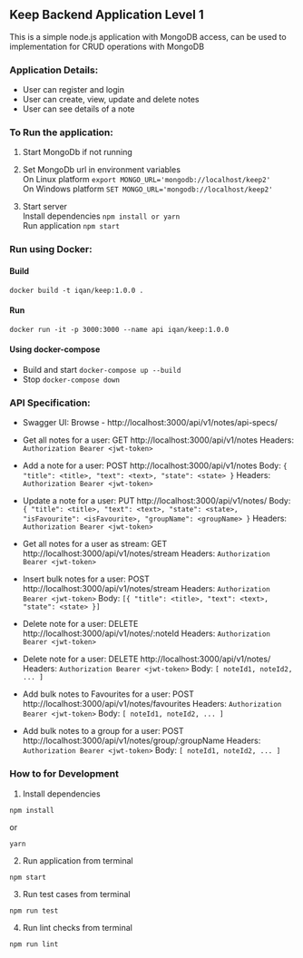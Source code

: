 ## Keep Backend Application Level 1
This is a simple node.js application with MongoDB access, can be used to implementation for CRUD operations with MongoDB

### Application Details:
- User can register and login
- User can create, view, update and delete notes
- User can see details of a note

### To Run the application:
1. Start MongoDb if not running

2. Set MongoDb url in environment variables <br/>
On Linux platform ```export MONGO_URL='mongodb://localhost/keep2'``` <br/>
On Windows platform ```SET MONGO_URL='mongodb://localhost/keep2' ```

3. Start server <br/>
Install dependencies ``` npm install or yarn ``` <br/>
Run application ``` npm start ```

### Run using Docker:
#### Build
```docker build -t iqan/keep:1.0.0 . ```
#### Run
```docker run -it -p 3000:3000 --name api iqan/keep:1.0.0 ```

#### Using docker-compose
- Build and start
```docker-compose up --build ```
- Stop
```docker-compose down ```

### API Specification:
- Swagger UI:
Browse - http://localhost:3000/api/v1/notes/api-specs/

- Get all notes for a user: 
GET http://localhost:3000/api/v1/notes
Headers: ```Authorization Bearer <jwt-token>```

- Add a note for a user: 
POST http://localhost:3000/api/v1/notes
Body: ```{ "title": <title>, "text": <text>, "state": <state> }```
Headers: ```Authorization Bearer <jwt-token>```

- Update a note for a user: 
PUT http://localhost:3000/api/v1/notes/<noteId>
Body: ```{ "title": <title>, "text": <text>, "state": <state>, "isFavourite": <isFavourite>, "groupName": <groupName> }```
Headers: ```Authorization Bearer <jwt-token>```

- Get all notes for a user as stream: 
GET http://localhost:3000/api/v1/notes/stream
Headers: ```Authorization Bearer <jwt-token>```

- Insert bulk notes for a user: 
POST http://localhost:3000/api/v1/notes/stream
Headers: ```Authorization Bearer <jwt-token>```
Body: ```[{ "title": <title>, "text": <text>, "state": <state> }]```

- Delete note for a user: 
DELETE http://localhost:3000/api/v1/notes/:noteId
Headers: ```Authorization Bearer <jwt-token>```

- Delete note for a user: 
DELETE http://localhost:3000/api/v1/notes/
Headers: ```Authorization Bearer <jwt-token>```
Body: ```[ noteId1, noteId2, ... ]```

- Add bulk notes to Favourites for a user: 
POST http://localhost:3000/api/v1/notes/favourites
Headers: ```Authorization Bearer <jwt-token>```
Body: ```[ noteId1, noteId2, ... ]```

- Add bulk notes to a group for a user: 
POST http://localhost:3000/api/v1/notes/group/:groupName
Headers: ```Authorization Bearer <jwt-token>```
Body: ```[ noteId1, noteId2, ... ]```

### How to for Development

1. Install dependencies

```
npm install
```

or

```
yarn
```

2. Run application from terminal

```
npm start
```

3. Run test cases from terminal

```
npm run test
```

4. Run lint checks from terminal

```
npm run lint
```
